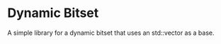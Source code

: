 # Dynamic Bitset
A simple library for a dynamic bitset that uses an std::vector<unsigned char> as a base.
